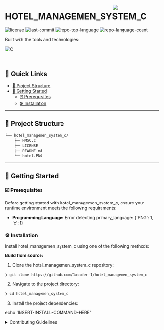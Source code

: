 
<div align="left" style="position: relative;">
<img src="https://img.icons8.com/external-tal-revivo-filled-tal-revivo/96/external-markdown-a-lightweight-markup-language-with-plain-text-formatting-syntax-logo-filled-tal-revivo.png" align="right" width="30%" style="margin: -20px 0 0 20px;">
<h1>HOTEL_MANAGEMEN_SYSTEM_C</h1>

<p align="left">
	<img src="https://img.shields.io/github/license/1xcoder-1/hotel_managemen_system_c?style=plastic&logo=opensourceinitiative&logoColor=white&color=a0b9c7" alt="license">
	<img src="https://img.shields.io/github/last-commit/1xcoder-1/hotel_managemen_system_c?style=plastic&logo=git&logoColor=white&color=a0b9c7" alt="last-commit">
	<img src="https://img.shields.io/github/languages/top/1xcoder-1/hotel_managemen_system_c?style=plastic&color=a0b9c7" alt="repo-top-language">
	<img src="https://img.shields.io/github/languages/count/1xcoder-1/hotel_managemen_system_c?style=plastic&color=a0b9c7" alt="repo-language-count">
</p>
<p align="left">Built with the tools and technologies:</p>
<p align="left">
	<img src="https://img.shields.io/badge/C-A8B9CC.svg?style=plastic&logo=C&logoColor=black" alt="C">
</p>
</div>
<br clear="right">

## 🔗 Quick Links


- [📁 Project Structure](#-project-structure)
- [🚀 Getting Started](#-getting-started)
  - [☑️ Prerequisites](#-prerequisites)
  - [⚙️ Installation](#-installation)
---


## 📁 Project Structure

```sh
└── hotel_managemen_system_c/
    ├── HMSC.c
    ├── LICENSE
    ├── README.md
    └── hotel.PNG
```




---
## 🚀 Getting Started

### ☑️ Prerequisites

Before getting started with hotel_managemen_system_c, ensure your runtime environment meets the following requirements:

- **Programming Language:** Error detecting primary_language: {'PNG': 1, 'c': 1}


### ⚙️ Installation

Install hotel_managemen_system_c using one of the following methods:

**Build from source:**

1. Clone the hotel_managemen_system_c repository:
```sh
❯ git clone https://github.com/1xcoder-1/hotel_managemen_system_c
```

2. Navigate to the project directory:
```sh
❯ cd hotel_managemen_system_c
```

3. Install the project dependencies:

echo 'INSERT-INSTALL-COMMAND-HERE'






<details closed>
<summary>Contributing Guidelines</summary>

1. **Fork the Repository**: Start by forking the project repository to your github account.
2. **Clone Locally**: Clone the forked repository to your local machine using a git client.
   ```sh
   git clone https://github.com/1xcoder-1/hotel_managemen_system_c
   ```
3. **Create a New Branch**: Always work on a new branch, giving it a descriptive name.
   ```sh
   git checkout -b new-feature-x
   ```
4. **Make Your Changes**: Develop and test your changes locally.
5. **Commit Your Changes**: Commit with a clear message describing your updates.
   ```sh
   git commit -m 'Implemented new feature x.'
   ```
6. **Push to github**: Push the changes to your forked repository.
   ```sh
   git push origin new-feature-x
   ```

# Demo

![](./hotel.PNG)

# LOGIN DETAILS:

Username: user

Password: pass
